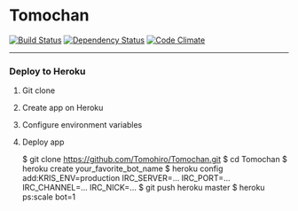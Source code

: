 Tomochan
================================================================================

[![Build Status](https://secure.travis-ci.org/Tomohiro/Tomochan.png)](https://secure.travis-ci.org/Tomohiro/Tomochan)
[![Dependency Status](https://gemnasium.com/Tomohiro/Tomochan.png)](https://gemnasium.com/Tomohiro/Tomochan)
[![Code Climate](https://codeclimate.com/badge.png)](https://codeclimate.com/github/Tomohiro/Tomochan)


---


### Deploy to Heroku

1. Git clone
2. Create app on Heroku
3. Configure environment variables
4. Deploy app


    $ git clone https://github.com/Tomohiro/Tomochan.git
    $ cd Tomochan
    $ heroku create your_favorite_bot_name
    $ heroku config add:KRIS_ENV=production IRC_SERVER=... IRC_PORT=... IRC_CHANNEL=... IRC_NICK=...
    $ git push heroku master
    $ heroku ps:scale bot=1

